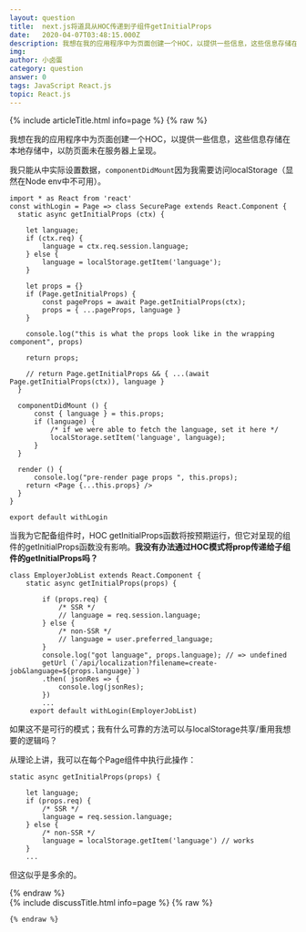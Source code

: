 ```yaml
---
layout: question
title:  next.js将道具从HOC传递到子组件getInitialProps
date:   2020-04-07T03:48:15.000Z
description: 我想在我的应用程序中为页面创建一个HOC，以提供一些信息，这些信息存储在本地存储中，以防页面未在服务器上呈现。我只能从中实际设置数据，componen...
img: 
author: 小卤蛋
category: question
answer: 0
tags: JavaScript React.js
topic: React.js
---
```

<div class="article-root">
  <div class="article">
    {% include articleTitle.html info=page %}
    {% raw %}
    <div class="article-content"><p><font style="vertical-align: inherit;"><font style="vertical-align: inherit;">我想在我的应用程序中为页面创建一个HOC，以提供一些信息，这些信息存储在本地存储中，以防页面未在服务器上呈现。</font></font></p>

<p><font style="vertical-align: inherit;"><font style="vertical-align: inherit;">我只能从中实际设置数据，</font></font><code>componentDidMount</code><font style="vertical-align: inherit;"><font style="vertical-align: inherit;">因为我需要访问localStorage（显然在Node env中不可用）。</font></font></p>

<pre><code>import * as React from 'react'<font></font>
const withLogin = Page =&gt; class SecurePage extends React.Component {<font></font>
  static async getInitialProps (ctx) {<font></font>
<font></font>
    let language;<font></font>
    if (ctx.req) {<font></font>
        language = ctx.req.session.language;<font></font>
    } else {<font></font>
        language = localStorage.getItem('language');<font></font>
    }<font></font>
<font></font>
    let props = {}<font></font>
    if (Page.getInitialProps) {<font></font>
        const pageProps = await Page.getInitialProps(ctx);<font></font>
        props = { ...pageProps, language }<font></font>
    }<font></font>
<font></font>
    console.log("this is what the props look like in the wrapping component", props)<font></font>
<font></font>
    return props;<font></font>
<font></font>
    // return Page.getInitialProps &amp;&amp; { ...(await Page.getInitialProps(ctx)), language }<font></font>
  }<font></font>
<font></font>
  componentDidMount () {<font></font>
      const { language } = this.props;<font></font>
      if (language) {<font></font>
          /* if we were able to fetch the language, set it here */<font></font>
          localStorage.setItem('language', language);<font></font>
      }<font></font>
  }<font></font>
<font></font>
  render () {<font></font>
      console.log("pre-render page props ", this.props);<font></font>
    return &lt;Page {...this.props} /&gt; <font></font>
  }<font></font>
}<font></font>
<font></font>
export default withLogin<font></font>
</code></pre>

<p><font style="vertical-align: inherit;"><font style="vertical-align: inherit;">当我为它配备组件时，HOC getInitialProps函数将按预期运行，但它对呈现的组件的getInitialProps函数没有影响。</font></font><strong><font style="vertical-align: inherit;"><font style="vertical-align: inherit;">我没有办法通过HOC模式将prop传递给子组件的getInitialProps吗？</font></font></strong></p>

<pre><code>class EmployerJobList extends React.Component {<font></font>
    static async getInitialProps(props) {<font></font>
<font></font>
        if (props.req) {<font></font>
            /* SSR */<font></font>
            // language = req.session.language;<font></font>
        } else {<font></font>
            /* non-SSR */<font></font>
            // language = user.preferred_language;<font></font>
        }<font></font>
        console.log("got language", props.language); // =&gt; undefined<font></font>
        getUrl (`/api/localization?filename=create-job&amp;language=${props.language}`)<font></font>
        .then( jsonRes =&gt; {<font></font>
            console.log(jsonRes);<font></font>
        })<font></font>
        ...<font></font>
     export default withLogin(EmployerJobList)<font></font>
</code></pre>

<p><font style="vertical-align: inherit;"><font style="vertical-align: inherit;">如果这不是可行的模式；</font><font style="vertical-align: inherit;">我有什么可靠的方法可以与localStorage共享/重用我想要的逻辑吗？</font></font></p>

<p><font style="vertical-align: inherit;"><font style="vertical-align: inherit;">从理论上讲，我可以在每个Page组件中执行此操作：</font></font></p>

<pre><code>static async getInitialProps(props) {<font></font>
<font></font>
    let language;<font></font>
    if (props.req) {<font></font>
        /* SSR */<font></font>
        language = req.session.language;<font></font>
    } else {<font></font>
        /* non-SSR */<font></font>
        language = localStorage.getItem('language') // works<font></font>
    }<font></font>
    ...<font></font>
</code></pre>

<p><font style="vertical-align: inherit;"><font style="vertical-align: inherit;">但这似乎是多余的。</font></font></p></div>
    {% endraw %}
  </div>

  <div class="discuss-wrapper">
    {% include discussTitle.html info=page %}
    {% raw %}
    
    {% endraw %}
  </div>
<div>
